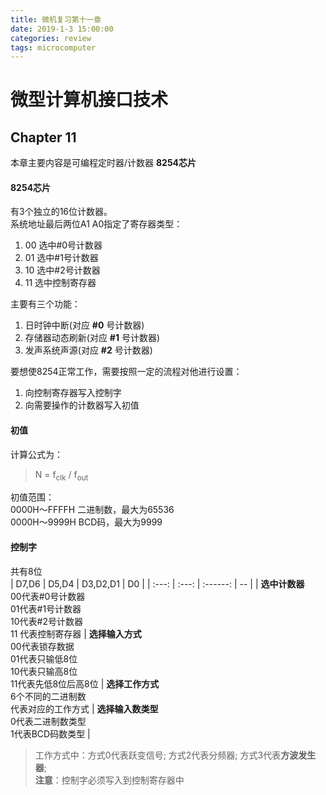```yaml
---
title: 微机复习第十一章
date: 2019-1-3 15:00:00
categories: review
tags: microcomputer
---
```

# 微型计算机接口技术
## Chapter 11

本章主要内容是可编程定时器/计数器 **8254芯片**

#### 8254芯片
有3个独立的16位计数器。  
系统地址最后两位A1 A0指定了寄存器类型：
1. 00 选中\#0号计数器  
2. 01 选中\#1号计数器  
3. 10 选中\#2号计数器  
4. 11 选中控制寄存器   

主要有三个功能：  
1. 日时钟中断(对应 **\#0** 号计数器)  
2. 存储器动态刷新(对应 **\#1** 号计数器)  
3. 发声系统声源(对应 **\#2** 号计数器)

要想使8254正常工作，需要按照一定的流程对他进行设置：  
1. 向控制寄存器写入控制字  
2. 向需要操作的计数器写入初值

#### 初值
计算公式为：

> N = f<sub>clk</sub> / f<sub>out</sub>  

初值范围：  
0000H～FFFFH 二进制数，最大为65536  
0000H～9999H BCD码，最大为9999

#### 控制字
共有8位  
| D7,D6 | D5,D4 | D3,D2,D1 | D0 |
| :---: | :---: | :------: | -- |
| **选中计数器**<br>00代表\#0号计数器<br>01代表\#1号计数器<br>10代表\#2号计数器<br>11&nbsp;代表控制寄存器      | **选择输入方式**<br>00代表锁存数据<br>01代表只输低8位<br>10代表只输高8位<br>11代表先低8位后高8位 | **选择工作方式**<br>6个不同的二进制数<br>代表对应的工作方式 | **选择输入数类型**<br>0代表二进制数类型<br>1代表BCD码数类型 |

> 工作方式中：方式0代表跃变信号; 方式2代表分频器; 方式3代表**方波发生器**;  
> **注意**：控制字必须写入到控制寄存器中  
